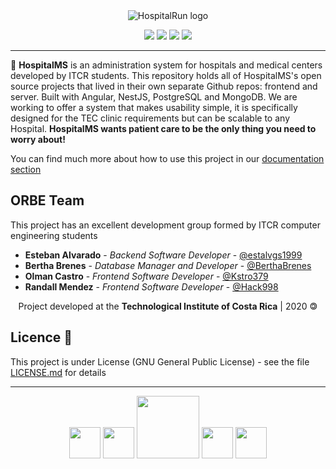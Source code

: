 <div align="center">

<img src="https://res.cloudinary.com/estalvgs1999/image/upload/v1594922121/HospitalMS/GITHUB/logo-orbe-white-bg_qxdhfb.png" alt="HospitalRun logo"/>

<p align="center">
  <img
       src="https://camo.githubusercontent.com/a3469255f3fcdead1593919251ab6f438744e9be/68747470733a2f2f63692e6170707665796f722e636f6d2f6170692f70726f6a656374732f7374617475732f346f3338706c743078626f31756263382f6272616e63682f6d61737465723f7376673d74727565">
  <img src= "https://img.shields.io/badge/status-stable-brightgreen">
 
  <img src="https://img.shields.io/badge/license-GPL-blue">
  <img src="https://readthedocs.org/projects/ansicolortags/badge/?version=latest">
</p>
<hr />
</div>

🏥 **HospitalMS** is an administration system for hospitals and medical centers developed by ITCR students. This repository holds all of HospitalMS's open source projects that lived in their own separate Github repos: frontend and server. Built with Angular, NestJS, PostgreSQL and MongoDB.</break>
We are working to offer a system that makes usability simple, it is specifically designed for the TEC clinic requirements but can be scalable to any Hospital. **HospitalMS wants patient care to be the only thing you need to worry about!**


You can find much more about how to use this project in our [documentation section](https://github.com/estalvgs1999/CE3104-Fun-Skills/tree/master/docs)

## ORBE Team 

This project has an excellent development group formed by ITCR computer engineering students

* **Esteban Alvarado** - *Backend Software Developer* - [@estalvgs1999](https://github.com/estalvgs1999)
* **Bertha Brenes** - *Database Manager and Developer* - [@BerthaBrenes](https://github.com/BerthaBrenes)
* **Olman Castro** - *Frontend Software Developer* - [@Kstro379](https://github.com/Kstro379)
* **Randall Mendez** - *Frontend Software Developer* - [@Hack998](https://github.com/Hack998)



<p align="center"> Project developed at the <b>Technological Institute of Costa Rica</b> | 2020 🄯</p>


## Licence 📄

This project is under License (GNU General Public License) - see the file [LICENSE.md](https://github.com/estalvgs1999/CE3101-HospitalMS) for details

---
<p align="center">

  <img src="https://seeklogo.com/images/N/nestjs-logo-09342F76C0-seeklogo.com.png" width="50"/> 
  <img src="https://upload.wikimedia.org/wikipedia/commons/thumb/c/cf/Angular_full_color_logo.svg/1200px-Angular_full_color_logo.svg.png" width="50"/>
  <img src="https://res.cloudinary.com/estalvgs1999/image/upload/v1594923890/HospitalMS/GITHUB/2_mnot4u.png" width="100"/>
  <img src="https://cdn4.iconfinder.com/data/icons/logos-brands-5/24/postgresql-512.png" width="50"/>
  <img src="https://pluspng.com/img-png/logo-mongodb-png-mongo-db-badge-sticker-600.png" width="50"/>
</p>
